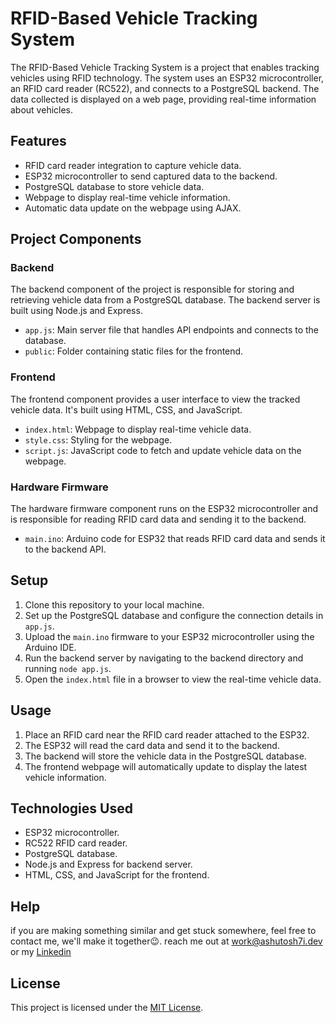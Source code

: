 # RFID-Based Vehicle Tracking System

The RFID-Based Vehicle Tracking System is a project that enables tracking vehicles using RFID technology. The system uses an ESP32 microcontroller, an RFID card reader (RC522), and connects to a PostgreSQL backend. The data collected is displayed on a web page, providing real-time information about vehicles.

## Features

- RFID card reader integration to capture vehicle data.
- ESP32 microcontroller to send captured data to the backend.
- PostgreSQL database to store vehicle data.
- Webpage to display real-time vehicle information.
- Automatic data update on the webpage using AJAX.

## Project Components

### Backend

The backend component of the project is responsible for storing and retrieving vehicle data from a PostgreSQL database. The backend server is built using Node.js and Express.

- `app.js`: Main server file that handles API endpoints and connects to the database.
- `public`: Folder containing static files for the frontend.

### Frontend

The frontend component provides a user interface to view the tracked vehicle data. It's built using HTML, CSS, and JavaScript.

- `index.html`: Webpage to display real-time vehicle data.
- `style.css`: Styling for the webpage.
- `script.js`: JavaScript code to fetch and update vehicle data on the webpage.

### Hardware Firmware

The hardware firmware component runs on the ESP32 microcontroller and is responsible for reading RFID card data and sending it to the backend.

- `main.ino`: Arduino code for ESP32 that reads RFID card data and sends it to the backend API.

## Setup

1. Clone this repository to your local machine.
2. Set up the PostgreSQL database and configure the connection details in `app.js`.
3. Upload the `main.ino` firmware to your ESP32 microcontroller using the Arduino IDE.
4. Run the backend server by navigating to the backend directory and running `node app.js`.
5. Open the `index.html` file in a browser to view the real-time vehicle data.

## Usage

1. Place an RFID card near the RFID card reader attached to the ESP32.
2. The ESP32 will read the card data and send it to the backend.
3. The backend will store the vehicle data in the PostgreSQL database.
4. The frontend webpage will automatically update to display the latest vehicle information.

## Technologies Used

- ESP32 microcontroller.
- RC522 RFID card reader.
- PostgreSQL database.
- Node.js and Express for backend server.
- HTML, CSS, and JavaScript for the frontend.

## Help
if you are making something similar and get stuck somewhere, feel free to contact me, we'll make it together😉.
reach me out at [work@ashutosh7i.dev](mailto:work@ashutosh7i.dev) or my [Linkedin](https://linkedin.com/in/ashutosh7i)

## License

This project is licensed under the [MIT License](LICENSE).
